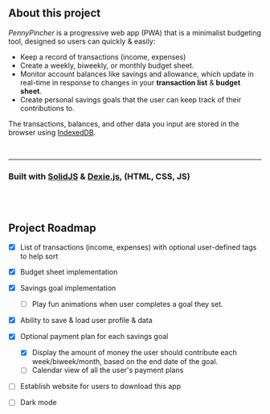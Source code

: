 ## About this project

_PennyPincher_ is a progressive web app (PWA) that is a minimalist budgeting tool, designed so users can quickly & easily:
- Keep a record of transactions (income, expenses)
- Create a weekly, biweekly, or monthly budget sheet.
- Monitor account balances like savings and allowance, which update in real-time in response to changes in your __transaction list__ & __budget sheet__.
- Create personal savings goals that the user can keep track of their contributions to.


The transactions, balances, and other data you input are stored in the browser using [IndexedDB](https://www.w3.org/TR/IndexedDB/).

<br>

***********
<!-- #### For instructions on  how to download PWAs, please see _https://web.dev/learn/pwa/installation_ :) -->

### Built with [SolidJS](https://github.com/solidjs/solid) & [Dexie.js](https://dexie.org/), (HTML, CSS, JS)

<br><br>

## Project Roadmap

- [x] List of transactions (income, expenses) with optional user-defined tags to help sort
- [X] Budget sheet implementation
- [X] Savings goal implementation
    - [ ] Play fun animations when user completes a goal they set.
- [X] Ability to save & load user profile & data
- [X] Optional payment plan for each savings goal
    - [X] Display the amount of money the user should contribute each week/biweek/month, based on the end date of the goal.
    - [ ] Calendar view of all the user's payment plans
- [ ] Establish website for users to download this app
- [ ] Dark mode 



